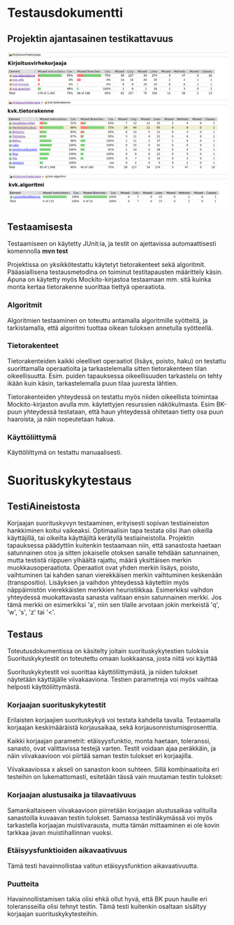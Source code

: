 # Testausdokumentti

## Projektin ajantasainen testikattavuus
![Testikattavuus](https://github.com/LauriTahvanainen/Kirjoitusvirhekorjaaja/blob/master/dokumentaatio/testikattavuus1.png)
![Testikattavuus](https://github.com/LauriTahvanainen/Kirjoitusvirhekorjaaja/blob/master/dokumentaatio/testikattavuus2.png)
![Testikattavuus](https://github.com/LauriTahvanainen/Kirjoitusvirhekorjaaja/blob/master/dokumentaatio/testikattavuus3.png)


## Testaamisesta
Testaamiseen on käytetty JUnit:ia, ja testit on ajettavissa automaattisesti komennolla **mvn test**

Projektissa on yksikkötestattu käytetyt tietorakenteet sekä algoritmit. Pääasiallisena testausmetodina on toiminut testitapausten määrittely käsin. Apuna on käytetty myös Mockito-kirjastoa testaamaan mm. sitä kuinka monta kertaa tietorakenne suorittaa tiettyä operaatiota. 

### Algoritmit
Algoritmien testaaminen on toteuttu antamalla algoritmille syötteitä, ja tarkistamalla, että algoritmi tuottaa oikean tuloksen annetulla syötteellä.

### Tietorakenteet
Tietorakenteiden kaikki oleelliset operaatiot (lisäys, poisto, haku) on testattu suorittamalla operaatioita ja tarkastelemalla sitten tietorakenteen tilan oikeellisuutta. Esim. puiden tapauksessa oikeellisuuden tarkastelu on tehty ikään kuin käsin, tarkastelemalla puun tilaa juuresta lähtien.

Tietorakenteiden yhteydessä on testattu myös niiden oikeellista toimintaa Mockito-kirjaston avulla mm. käytettyjen resurssien näkökulmasta. Esim BK-puun yhteydessä testataan, että haun yhteydessä ohitetaan tietty osa puun haaroista, ja näin nopeutetaan hakua.

### Käyttöliittymä
Käyttöliittymä on testattu manuaalisesti.

# Suorituskykytestaus

## TestiAineistosta
Korjaajan suorituskyvyn testaaminen, erityisesti sopivan testiaineiston hankkiminen koitui vaikeaksi. Optimaalisin tapa testata olisi ihan oikeilla käyttäjillä, tai oikeilta käyttäjiltä kerätyllä testiaineistolla. Projektin tapauksessa päädyttiin kuitenkin testaamaan niin, että sanastosta haetaan satunnainen otos ja sitten jokaiselle otoksen sanalle tehdään satunnainen, mutta testistä riippuen ylhäältä rajattu, määrä yksittäisen merkin muokkausoperaatiota. Operaatiot ovat yhden merkin lisäys, poisto, vaihtuminen tai kahden sanan vierekkäisen merkin vaihtuminen keskenään (transpositio). Lisäyksen ja vaihdon yhteydessä käytettiin myös näppäimistön vierekkäisten merkkien heuristiikkaa. Esimerkiksi vaihdon yhteydessä muokattavasta sanasta valitaan ensin satunnainen merkki. Jos tämä merkki on esimerkiksi 'a', niin sen tilalle arvotaan jokin merkeistä 'q', 'w', 's', 'z' tai '<'.

## Testaus
Toteutusdokumentissa on käsitelty joitain suorituskykytestien tuloksia
Suorituskykytestit on toteutettu omaan luokkaansa, josta niitä voi käyttää

Suorituskykytestit voi suorittaa käyttöliittymästä, ja niiden tulokset näytetään käyttäjälle viivakaaviona. Testien parametreja voi myös vaihtaa helposti käyttöliittymästä.

### Korjaajan suorituskykytestit
Erilaisten korjaajien suorituskykyä voi testata kahdella tavalla. Testaamalla korjaajan keskimääräistä korjausaikaa, sekä korjausonnistumisprosenttia.

Kaikki korjaajan parametrit: etäisyysfunktio, monta haetaan, toleranssi, sanasto, ovat valittavissa testejä varten. Testit voidaan ajaa peräkkäin, ja näin viivakaavioon voi piirtää saman testin tulokset eri korjaajilla.

Viivakaaviossa x akseli on sanaston koon suhteen. Sillä kombinaatioita eri testeihin on lukemattomasti, esitetään tässä vain muutaman testin tulokset:

### Korjaajan alustusaika ja tilavaativuus
Samankaltaiseen viivakaavioon piirretään korjaajan alustusaikaa valituilla sanastoilla kuvaavan testin tulokset. Samassa testinäkymässä voi myös tarkastella korjaajan muistivarausta, mutta tämän mittaaminen ei ole kovin tarkkaa javan muistihallinnan vuoksi.

### Etäisyysfunktioiden aikavaativuus
Tämä testi havainnollistaa valitun etäisyysfunktion aikavaativuutta.

### Puutteita
Havainnollistamisen takia olisi ehkä ollut hyvä, että BK puun haulle eri toleransseilla olisi tehnyt testin. Tämä testi kuitenkin osaltaan sisältyy korjaajan suorituskykytesteihin.
